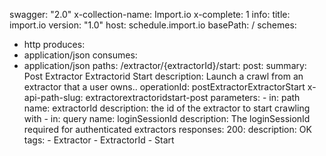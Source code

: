 swagger: "2.0"
x-collection-name: Import.io
x-complete: 1
info:
  title: import.io
  version: "1.0"
host: schedule.import.io
basePath: /
schemes:
- http
produces:
- application/json
consumes:
- application/json
paths:
  /extractor/{extractorId}/start:
    post:
      summary: Post Extractor Extractorid Start
      description: Launch a crawl from an extractor that a user owns..
      operationId: postExtractorExtractorStart
      x-api-path-slug: extractorextractoridstart-post
      parameters:
      - in: path
        name: extractorId
        description: the id of the extractor to start crawling with
      - in: query
        name: loginSessionId
        description: The loginSessionId required for authenticated extractors
      responses:
        200:
          description: OK
      tags:
      - Extractor
      - ExtractorId
      - Start
